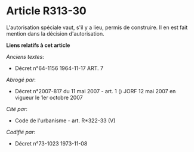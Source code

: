 # Article R313-30

L'autorisation spéciale vaut, s'il y a lieu, permis de construire. Il en est fait mention dans la décision d'autorisation.

**Liens relatifs à cet article**

_Anciens textes_:

  - Décret n°64-1156 1964-11-17 ART. 7

_Abrogé par_:

  - Décret n°2007-817 du 11 mai 2007 - art. 1 () JORF 12 mai 2007 en vigueur le 1er octobre 2007

_Cité par_:

  - Code de l'urbanisme - art. R*322-33 (V)

_Codifié par_:

  - Décret n°73-1023 1973-11-08
